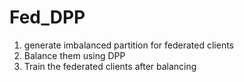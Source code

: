 # Fed_DPP
1. generate imbalanced partition for federated clients
2. Balance them using DPP
3. Train the federated clients after balancing


